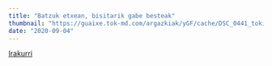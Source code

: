 ```yaml
---
title: "Batzuk etxean, bisitarik gabe besteak"
thumbnail: "https://guaixe.tok-md.com/argazkiak/yGF/cache/DSC_0441_tokikom_700x700.JPG"
date: "2020-09-04"
---
```

[Irakurri](https://guaixe.eus/altsasu/1599157097398-batzuk-etxean-bisitarik-gabe-besteak)

